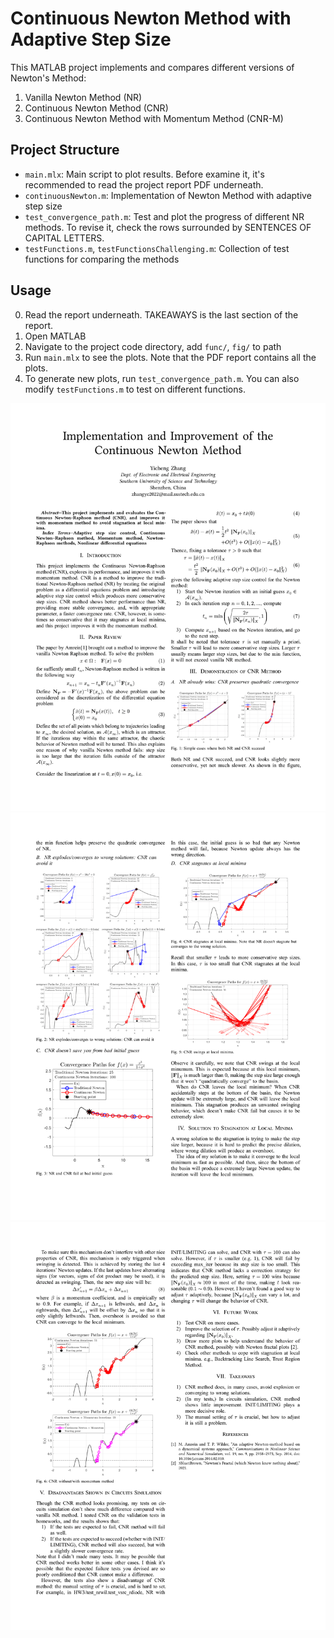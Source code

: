 # Continuous Newton Method with Adaptive Step Size

This MATLAB project implements and compares different versions of Newton's Method:
1. Vanilla Newton Method (NR)
2. Continuous Newton Method (CNR)
3. Continuous Newton Method with Momentum Method (CNR-M)

## Project Structure

- `main.mlx`: Main script to plot results. Before examine it, it's recommended to read the project report PDF underneath.
- `continuousNewton.m`: Implementation of Newton Method with adaptive step size
- `test_convergence_path.m`: Test and plot the progress of different NR methods. To revise it, check the rows surrounded by SENTENCES OF CAPITAL LETTERS.
- `testFunctions.m`, `testFunctionsChallenging.m`: Collection of test functions for comparing the methods

## Usage

0. Read the report underneath. TAKEAWAYS is the last section of the report.
1. Open MATLAB
2. Navigate to the project code directory, add `func/`, `fig/` to path
3. Run `main.mlx` to see the plots. Note that the PDF report contains all the plots.
4. To generate new plots, run `test_convergence_path.m`. You can also modify `testFunctions.m` to test on different functions.

![P1](report/Report_P1)
![P2](report/Report_P2)
![P3](report/Report_P3)
